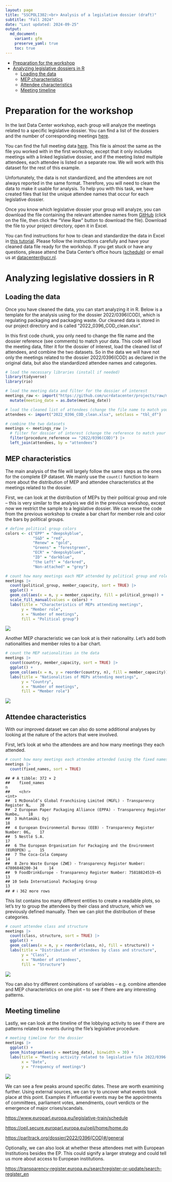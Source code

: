 ```yaml
---
layout: page
title: "SSCPOLI302:<br> Analysis of a legislative dossier (draft)"
subtitle: "Fall 2024"
date: "Last updated: 2024-09-25"
output:
  md_document:
    variant: gfm
    preserve_yaml: true
    toc: true
---
```


- [Preparation for the workshop](#preparation-for-the-workshop)
- [Analyzing legislative dossiers in
  R](#analyzing-legislative-dossiers-in-r)
  - [Loading the data](#loading-the-data)
  - [MEP characteristics](#mep-characteristics)
  - [Attendee characteristics](#attendee-characteristics)
  - [Meeting timeline](#meeting-timeline)

# Preparation for the workshop

In the last Data Center workshop, each group will analyze the meetings
related to a specific legislative dossier. You can find a list of the
dossiers and the number of corresponding meetings
[here](https://github.com/ucrdatacenter/projects/blob/main/SSCPOLI302/2024h2/procedure_reference_list.csv).

You can find the full meeting data
[here](https://github.com/ucrdatacenter/projects/blob/main/SSCPOLI302/2024h2/meetings_per_attendee.xlsx).
This file is almost the same as the file you worked with in the first
workshop, except that it only includes meetings with a linked
legislative dossier, and if the meeting listed multiple attendees, each
attendee is listed on a separate row. We will work with this dataset for
the rest of this example.

Unfortunately, the data is not standardized, and the attendees are not
always reported in the same format. Therefore, you will need to clean
the data to make it usable for analysis. To help you with this task, we
have created files that list the unique attendee names that occur for
each legislative dossier.

Once you know which legislative dossier your group will analyze, you can
download the file containing the relevant attendee names from
[GitHub](https://github.com/ucrdatacenter/projects/tree/main/SSCPOLI302/2024h2/attendees)
(click on the file, then click the “View Raw” button to download the
file). Download the file to your project directory, open it in Excel.

You can find instructions for how to clean and standardize the data in
Excel in [this
tutorial](https://github.com/ucrdatacenter/projects/blob/main/SSCPOLI302/2024h2/Data%20cleaning%20instructions.pdf).
Please follow the instructions carefully and have your cleaned data file
ready for the workshop. If you get stuck or have any questions, please
attend the Data Center’s office hours ([schedule](../../../contact)) or
email us at <datacenter@ucr.nl>.

# Analyzing legislative dossiers in R

## Loading the data

Once you have cleaned the data, you can start analyzing it in R. Below
is a template for the analysis using for the dossier 2022/0396(COD),
which is regulating packaging and packaging waste. Our cleaned data is
stored in our project directory and is called
“2022_0396_COD_clean.xlsx”.

In this first code chunk, you only need to change the file name and the
dossier reference (see comments) to match your data. This code will load
the meeting data, filter it for the dossier of interest, load the
cleaned list of attendees, and combine the two datasets. So in the data
we will have not only the meetings related to the dossier 2022/0396(COD)
as declared in the original data, but also the standardized attendee
names and categories.

``` r
# load the necessary libraries (install if needed)
library(tidyverse)
library(rio)

# load the meeting data and filter for the dossier of interest
meetings_raw <- import("https://github.com/ucrdatacenter/projects/raw/main/SSCPOLI302/2024h2/meetings_per_attendee.xlsx", setclass = "tbl_df") |> 
  mutate(meeting_date = as.Date(meeting_date))

# load the cleaned list of attendees (change the file name to match your data)
attendees <- import("2022_0396_COD_clean.xlsx", setclass = "tbl_df")

# combine the two datasets
meetings <- meetings_raw |> 
  # filter for dossier of interest (change the reference to match your dossier)
  filter(procedure_reference == "2022/0396(COD)") |> 
  left_join(attendees, by = "attendees")
```

## MEP characteristics

The main analysis of the file will largely follow the same steps as the
ones for the complete EP dataset. We mainly use the `count()` function
to learn more about the distribution of MEP and attendee characteristics
at the meetings related to the dossier.

First, we can look at the distribution of MEPs by their political group
and role – this is very similar to the analysis we did in the previous
workshop, except now we restrict the sample to a legislative dossier. We
can reuse the code from the previous workshop to create a bar chart for
member role and color the bars by political groups.

``` r
# define political group colors
colors <- c("EPP" = "deepskyblue", 
            "S&D" = "red",
            "Renew" = "gold", 
            "Greens" = "forestgreen",
            "ECR" = "deepskyblue4", 
            "ID" = "darkblue", 
            "the Left" = "darkred", 
            "Non-attached" = "grey")

# count how many meetings each MEP attended by political group and role
meetings |> 
  count(political_group, member_capacity, sort = TRUE) |> 
  ggplot() +
  geom_col(aes(x = n, y = member_capacity, fill = political_group)) +
  scale_fill_manual(values = colors) +
  labs(title = "Characteristics of MEPs attending meetings", 
       y = "Member role", 
       x = "Number of meetings",
       fill = "Political group")
```

![](workshop2_files/figure-gfm/unnamed-chunk-2-1.png)<!-- -->

Another MEP characteristic we can look at is their nationality. Let’s
add both nationalities and member roles to a bar chart.

``` r
# count the MEP nationalities in the data
meetings |> 
  count(country, member_capacity, sort = TRUE) |> 
  ggplot() +
  geom_col(aes(x = n, y = reorder(country, n), fill = member_capacity)) +
  labs(title = "Nationalities of MEPs attending meetings", 
       y = "Country", 
       x = "Number of meetings",
       fill = "Member role")
```

![](workshop2_files/figure-gfm/unnamed-chunk-3-1.png)<!-- -->

## Attendee characteristics

With our improved dataset we can also do some additional analyses by
looking at the nature of the actors that were involved.

First, let’s look at who the attendees are and how many meetings they
each attended.

``` r
# count how many meetings each attendee attended (using the fixed names)
meetings |> 
  count(fixed_names, sort = TRUE)
```

    ## # A tibble: 372 × 2
    ##    fixed_names                                                                 n
    ##    <chr>                                                                   <int>
    ##  1 McDonald’s Global Franchising Limited (MGFL) - Transparency Register N…    20
    ##  2 European Paper Packaging Alliance (EPPA) - Transparency Register Numbe…    18
    ##  3 Huhtamäki Oyj                                                              18
    ##  4 European Environmental Bureau (EEB) - Transparency Register Number: 06…    17
    ##  5 Nestlé S.A.                                                                17
    ##  6 The European Organisation for Packaging and the Environment (EUROPEN) …    15
    ##  7 The Coca-Cola Company                                                      14
    ##  8 Zero Waste Europe (ZWE) - Transparency Register Number: 47806848200-34     14
    ##  9 FoodDrinkEurope - Transparency Register Number: 75818824519-45             13
    ## 10 Seda International Packaging Group                                         13
    ## # ℹ 362 more rows

This list contains too many different entities to create a readable
plots, so let’s try to group the attendees by their class and structure,
which we previously defined manually. Then we can plot the distribution
of these categories.

``` r
# count attendee class and structure
meetings |> 
  count(class, structure, sort = TRUE) |> 
  ggplot() +
  geom_col(aes(x = n, y = reorder(class, n), fill = structure)) +
  labs(title = "Distribution of attendees by class and structure", 
       y = "Class", 
       x = "Number of attendees",
       fill = "Structure")
```

![](workshop2_files/figure-gfm/unnamed-chunk-5-1.png)<!-- -->

You can also try different combinations of variables – e.g. combine
attendee and MEP characteristics on one plot – to see if there are any
interesting patterns.

## Meeting timeline

Lastly, we can look at the timeline of the lobbying activity to see if
there are patterns related to events during the file’s legislative
procedure.

``` r
# meeting timeline for the dossier
meetings |>
  ggplot() +
  geom_histogram(aes(x = meeting_date), binwidth = 30) +
  labs(title = "Meeting activity related to legislative file 2022/0396(COD)", 
       x = "Date", 
       y = "Frequency of meetings")
```

![](workshop2_files/figure-gfm/unnamed-chunk-7-1.png)<!-- -->

We can see a few peaks around specific dates. These are worth examining
further. Using external sources, we can try to uncover what events took
place at this point. Examples if influential events may be the
appointments of committees, parliament votes, amendments, court verdicts
or the emergence of major crises/scandals.

<https://www.europarl.europa.eu/legislative-train/schedule>

<https://oeil.secure.europarl.europa.eu/oeil/home/home.do>

<https://parltrack.org/dossier/2022/0396(COD)#/general>

Optionally, we can also look at whether these attendees met with
European Institutions besides the EP. This could signify a larger
strategy and could tell us more about access to European institutions.

<https://transparency-register.europa.eu/searchregister-or-update/search-register_en>
